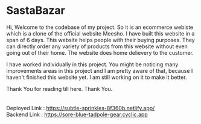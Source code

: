 # SastaBazar

Hi,
Welcome to the codebase of my project. So it is an ecommerce webiste which is a clone of the official website Meesho. I have built this website in a span of 6 days. This website helps people with their buying purposes. They can directly order any variety of products from this website without even going out of their home. The website does home delievery to the customer.

I have worked individually in this project.
You might be noticing many improvements areas in this project and I am pretty aware of that, because I haven't finished this website yet. I am still working on it to make it better.

Thank You for reading till here.
Thank You.
<br/>
<br/>
<br/>
Deployed Link : https://subtle-sprinkles-8f360b.netlify.app/
<br/>
Backend Link : https://sore-blue-tadpole-gear.cyclic.app
